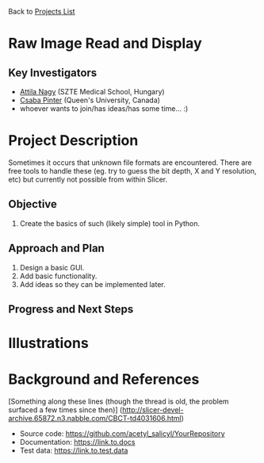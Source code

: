 Back to [Projects List](../../README.md#ProjectsList)

# Raw Image Read and Display

## Key Investigators

- [Attila Nagy](http://www.klinikaikozpont.u-szeged.hu/orl/index.php/hu/munkatarsak) (SZTE Medical School, Hungary)
- [Csaba Pinter](http://perk.cs.queensu.ca/users/pinter) (Queen's University, Canada)
- whoever wants to join/has ideas/has some time... :)

# Project Description

Sometimes it occurs that unknown file formats are encountered. There are free tools to handle these (eg. try to guess the bit depth, X and Y resolution, etc) but currently not possible from within Slicer.

## Objective

1. Create the basics of such (likely simple) tool in Python.

## Approach and Plan

1. Design a basic GUI.
2. Add basic functionality.
3. Add ideas so they can be implemented later.

## Progress and Next Steps

<!--Describe progress and next steps in a few bullet points as you are making progress.-->

# Illustrations

<!--Add pictures and links to videos that demonstrate what has been accomplished.-->

<!--![Description of picture](Example2.jpg)-->

<!--![Some more images](Example2.jpg)-->

# Background and References

[Something along these lines (though the thread is old, the problem surfaced a few times since then)]
(http://slicer-devel-archive.65872.n3.nabble.com/CBCT-td4031606.html)

- Source code: https://github.com/acetyl_salicyl/YourRepository
- Documentation: https://link.to.docs
- Test data: https://link.to.test.data
